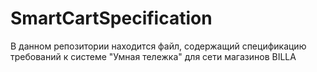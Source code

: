 # SmartCartSpecification
В данном репозитории находится файл, содержащий спецификацию требований к системе "Умная тележка" для сети магазинов BILLA
